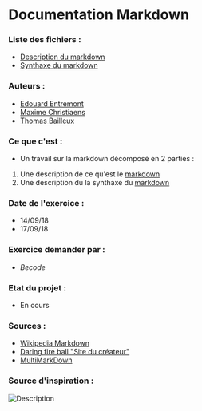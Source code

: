 # Documentation Markdown

### Liste des fichiers :
- [Description du markdown](/description.md)
- [Synthaxe du markdown](/syntaxe.md)

### Auteurs :
- [Edouard Entremont](https://github.com/TheDoudou/)
- [Maxime Christiaens](https://github.com/Maxime-Christiaens/)
- [Thomas Bailleux](https://github.com/BailleuxThomas)

### Ce que c'est : 
- Un travail sur la markdown décomposé en 2 parties : 
1) Une description de ce qu'est le [markdown](/description.md) 
2) Une description du la synthaxe du [markdown](/syntaxe.md)

### Date de l'exercice : 
- 14/09/18
- 17/09/18

### Exercice demander par :
- *Becode*

### Etat du projet : 
- En cours 

### Sources :
- [Wikipedia Markdown](https://fr.wikipedia.org/wiki/Markdown) 
- [Daring fire ball "Site du créateur"](https://daringfireball.net/projects/markdown/)
- [MultiMarkDown](https://fr.wikipedia.org/wiki/MultiMarkdown)

### Source d'inspiration : 
![Description](https://media.giphy.com/media/2NDDbSOD2Y944/giphy.gif)


